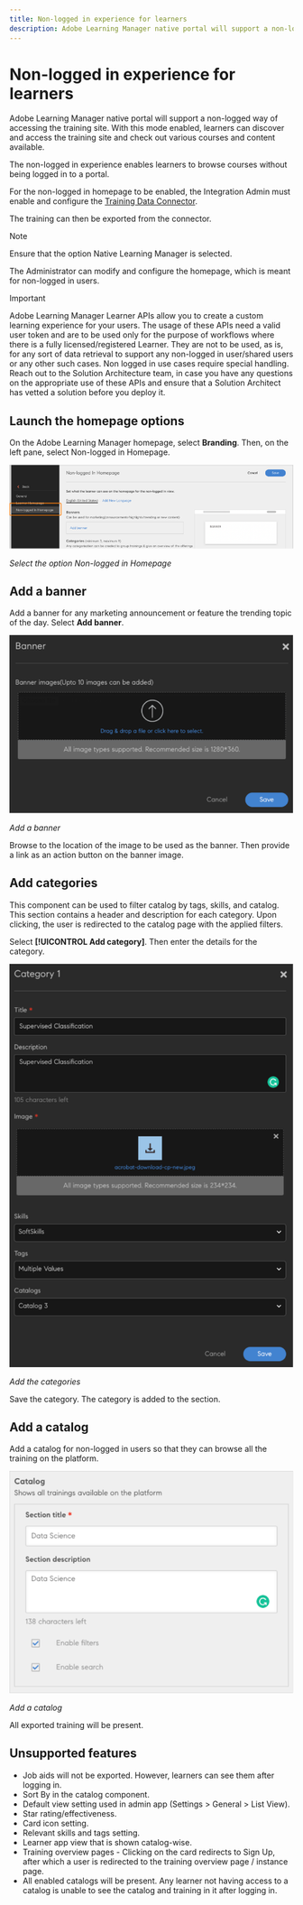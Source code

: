 ```yaml
---
title: Non-logged in experience for learners
description: Adobe Learning Manager native portal will support a non-logged way of accessing the training site. With this mode enabled, learners can discover and access the training site and check out various courses and content available. The non-logged in experience enables learners to browse courses without being logged in to a portal.
---
```

# Non-logged in experience for learners

Adobe Learning Manager native portal will support a non-logged way of accessing the training site. With this mode enabled, learners can discover and access the training site and check out various courses and content available.

The non-logged in experience enables learners to browse courses without being logged in to a portal.

For the non-logged in homepage to be enabled, the Integration Admin must enable and configure the [Training Data Connector](/help/migrated/integration-admin/feature-summary/connectors.md#training-data-access).

The training can then be exported from the connector.

>[!NOTE]
>
>Ensure that the option Native Learning Manager is selected. 

The Administrator can modify and configure the homepage, which is meant for non-logged in users.

>[!IMPORTANT]
>
>Adobe Learning Manager Learner APIs allow you to create a custom learning experience for your users. The usage of these APIs need a valid user token and are to be used only for the purpose of workflows where there is a fully licensed/registered Learner. They are not to be used, as is, for any sort of data retrieval to support any non-logged in user/shared users or any other such cases. Non logged in use cases require special handling. Reach out to the Solution Architecture team, in case you have any questions on the appropriate use of these APIs and ensure that a Solution Architect has vetted a solution before you deploy it.


## Launch the homepage options

On the Adobe Learning Manager homepage, select **Branding**. Then, on the left pane, select Non-logged in Homepage.

![homepage options](assets/non-logged-in-homepage.png)

*Select the option Non-logged in Homepage*

## Add a banner

Add a banner for any marketing announcement or feature the trending topic of the day. Select **Add banner**.

![banner](assets/add-banner-image.png)

*Add a banner*

Browse to the location of the image to be used as the banner. Then provide a link as an action button on the banner image. 

## Add categories

This component can be used to filter catalog by tags, skills, and catalog. This section contains a header and description for each category. Upon clicking, the user is redirected to the catalog page with the applied filters.  

Select **[!UICONTROL Add category]**. Then enter the details for the category. 

![add category](assets/add-category.png)

*Add the categories*

Save the category. The category is added to the section.

## Add a catalog

Add a catalog for non-logged in users so that they can browse all the training on the platform.

![add catalog](assets/add-catalog.png)

*Add a catalog*

All exported training will be present.

## Unsupported features

* Job aids will not be exported. However, learners can see them after logging in. 
* Sort By in the catalog component. 
* Default view setting used in admin app (Settings > General > List View). 
* Star rating/effectiveness. 
* Card icon setting. 
* Relevant skills and tags setting. 
* Learner app view that is shown catalog-wise. 
* Training overview pages - Clicking on the card redirects to Sign Up, after which a user is redirected to the training overview page / instance page.
* All enabled catalogs will be present. Any learner not having access to a catalog is unable to see the catalog and training in it after logging in.
